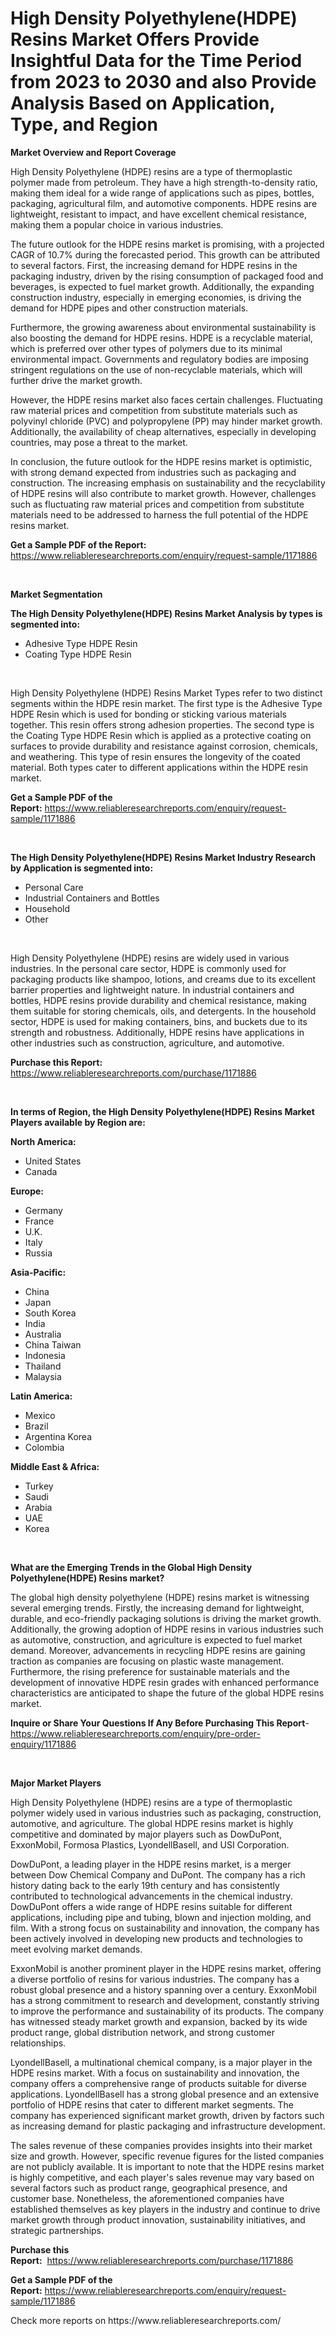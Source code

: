 <p><h1>High Density Polyethylene(HDPE) Resins Market Offers Provide Insightful Data for the Time Period from 2023 to 2030 and also Provide Analysis Based on Application, Type, and Region</h1></p><p><strong>Market Overview and Report Coverage</strong></p>
<p><p>High Density Polyethylene (HDPE) resins are a type of thermoplastic polymer made from petroleum. They have a high strength-to-density ratio, making them ideal for a wide range of applications such as pipes, bottles, packaging, agricultural film, and automotive components. HDPE resins are lightweight, resistant to impact, and have excellent chemical resistance, making them a popular choice in various industries.</p><p>The future outlook for the HDPE resins market is promising, with a projected CAGR of 10.7% during the forecasted period. This growth can be attributed to several factors. First, the increasing demand for HDPE resins in the packaging industry, driven by the rising consumption of packaged food and beverages, is expected to fuel market growth. Additionally, the expanding construction industry, especially in emerging economies, is driving the demand for HDPE pipes and other construction materials.</p><p>Furthermore, the growing awareness about environmental sustainability is also boosting the demand for HDPE resins. HDPE is a recyclable material, which is preferred over other types of polymers due to its minimal environmental impact. Governments and regulatory bodies are imposing stringent regulations on the use of non-recyclable materials, which will further drive the market growth.</p><p>However, the HDPE resins market also faces certain challenges. Fluctuating raw material prices and competition from substitute materials such as polyvinyl chloride (PVC) and polypropylene (PP) may hinder market growth. Additionally, the availability of cheap alternatives, especially in developing countries, may pose a threat to the market.</p><p>In conclusion, the future outlook for the HDPE resins market is optimistic, with strong demand expected from industries such as packaging and construction. The increasing emphasis on sustainability and the recyclability of HDPE resins will also contribute to market growth. However, challenges such as fluctuating raw material prices and competition from substitute materials need to be addressed to harness the full potential of the HDPE resins market.</p></p>
<p><strong>Get a Sample PDF of the Report:</strong> <a href="https://www.reliableresearchreports.com/enquiry/request-sample/1171886">https://www.reliableresearchreports.com/enquiry/request-sample/1171886</a></p>
<p>&nbsp;</p>
<p><strong>Market Segmentation</strong></p>
<p><strong>The High Density Polyethylene(HDPE) Resins Market Analysis by types is segmented into:</strong></p>
<p><ul><li>Adhesive Type HDPE Resin</li><li>Coating Type HDPE Resin</li></ul></p>
<p>&nbsp;</p>
<p><p>High Density Polyethylene (HDPE) Resins Market Types refer to two distinct segments within the HDPE resin market. The first type is the Adhesive Type HDPE Resin which is used for bonding or sticking various materials together. This resin offers strong adhesion properties. The second type is the Coating Type HDPE Resin which is applied as a protective coating on surfaces to provide durability and resistance against corrosion, chemicals, and weathering. This type of resin ensures the longevity of the coated material. Both types cater to different applications within the HDPE resin market.</p></p>
<p><strong>Get a Sample PDF of the Report:</strong>&nbsp;<a href="https://www.reliableresearchreports.com/enquiry/request-sample/1171886">https://www.reliableresearchreports.com/enquiry/request-sample/1171886</a></p>
<p>&nbsp;</p>
<p><strong>The High Density Polyethylene(HDPE) Resins Market Industry Research by Application is segmented into:</strong></p>
<p><ul><li>Personal Care</li><li>Industrial Containers and Bottles</li><li>Household</li><li>Other</li></ul></p>
<p>&nbsp;</p>
<p><p>High Density Polyethylene (HDPE) resins are widely used in various industries. In the personal care sector, HDPE is commonly used for packaging products like shampoo, lotions, and creams due to its excellent barrier properties and lightweight nature. In industrial containers and bottles, HDPE resins provide durability and chemical resistance, making them suitable for storing chemicals, oils, and detergents. In the household sector, HDPE is used for making containers, bins, and buckets due to its strength and robustness. Additionally, HDPE resins have applications in other industries such as construction, agriculture, and automotive.</p></p>
<p><strong>Purchase this Report:</strong>&nbsp; <a href="https://www.reliableresearchreports.com/purchase/1171886">https://www.reliableresearchreports.com/purchase/1171886</a></p>
<p>&nbsp;</p>
<p><strong>In terms of Region, the High Density Polyethylene(HDPE) Resins Market Players available by Region are:</strong></p>
<p>
    <p> <strong> North America: </strong>
        <ul>
            <li>United States</li>
            <li>Canada</li>
        </ul>
        </p> 
    <p> <strong> Europe: </strong>
        <ul>
            <li>Germany</li>
            <li>France</li>
            <li>U.K.</li>
            <li>Italy</li>
            <li>Russia</li>
        </ul>
        </p> 
    <p> <strong> Asia-Pacific: </strong>
        <ul>
            <li>China</li>
            <li>Japan</li>
            <li>South Korea</li>
            <li>India</li>
            <li>Australia</li>
            <li>China Taiwan</li>
            <li>Indonesia</li>
            <li>Thailand</li>
            <li>Malaysia</li>
        </ul>
        </p> 
    <p> <strong> Latin America: </strong>
        <ul>
            <li>Mexico</li>
            <li>Brazil</li>
            <li>Argentina Korea</li>
            <li>Colombia</li>
        </ul>
        </p> 
    <p> <strong> Middle East & Africa: </strong>
        <ul>
            <li>Turkey</li>
            <li>Saudi</li>
            <li>Arabia</li>
            <li>UAE</li>
            <li>Korea</li>
        </ul>
    </p>
    </p>
<p>&nbsp;</p>
<p><strong>What are the Emerging Trends in the Global High Density Polyethylene(HDPE) Resins market?</strong></p>
<p><p>The global high density polyethylene (HDPE) resins market is witnessing several emerging trends. Firstly, the increasing demand for lightweight, durable, and eco-friendly packaging solutions is driving the market growth. Additionally, the growing adoption of HDPE resins in various industries such as automotive, construction, and agriculture is expected to fuel market demand. Moreover, advancements in recycling HDPE resins are gaining traction as companies are focusing on plastic waste management. Furthermore, the rising preference for sustainable materials and the development of innovative HDPE resin grades with enhanced performance characteristics are anticipated to shape the future of the global HDPE resins market.</p></p>
<p><strong>Inquire or Share Your Questions If Any Before Purchasing This Report</strong>- <a href="https://www.reliableresearchreports.com/enquiry/pre-order-enquiry/1171886">https://www.reliableresearchreports.com/enquiry/pre-order-enquiry/1171886</a></p>
<p>&nbsp;</p>
<p><strong>Major Market Players</strong></p>
<p><p>High Density Polyethylene (HDPE) resins are a type of thermoplastic polymer widely used in various industries such as packaging, construction, automotive, and agriculture. The global HDPE resins market is highly competitive and dominated by major players such as DowDuPont, ExxonMobil, Formosa Plastics, LyondellBasell, and USI Corporation.</p><p>DowDuPont, a leading player in the HDPE resins market, is a merger between Dow Chemical Company and DuPont. The company has a rich history dating back to the early 19th century and has consistently contributed to technological advancements in the chemical industry. DowDuPont offers a wide range of HDPE resins suitable for different applications, including pipe and tubing, blown and injection molding, and film. With a strong focus on sustainability and innovation, the company has been actively involved in developing new products and technologies to meet evolving market demands.</p><p>ExxonMobil is another prominent player in the HDPE resins market, offering a diverse portfolio of resins for various industries. The company has a robust global presence and a history spanning over a century. ExxonMobil has a strong commitment to research and development, constantly striving to improve the performance and sustainability of its products. The company has witnessed steady market growth and expansion, backed by its wide product range, global distribution network, and strong customer relationships.</p><p>LyondellBasell, a multinational chemical company, is a major player in the HDPE resins market. With a focus on sustainability and innovation, the company offers a comprehensive range of products suitable for diverse applications. LyondellBasell has a strong global presence and an extensive portfolio of HDPE resins that cater to different market segments. The company has experienced significant market growth, driven by factors such as increasing demand for plastic packaging and infrastructure development.</p><p>The sales revenue of these companies provides insights into their market size and growth. However, specific revenue figures for the listed companies are not publicly available. It is important to note that the HDPE resins market is highly competitive, and each player's sales revenue may vary based on several factors such as product range, geographical presence, and customer base. Nonetheless, the aforementioned companies have established themselves as key players in the industry and continue to drive market growth through product innovation, sustainability initiatives, and strategic partnerships.</p></p>
<p><strong>Purchase this Report:</strong>&nbsp;&nbsp;<a href="https://www.reliableresearchreports.com/purchase/1171886">https://www.reliableresearchreports.com/purchase/1171886</a></p>
<p></p>
<p><strong>Get a Sample PDF of the Report:</strong>&nbsp;<a href="https://www.reliableresearchreports.com/enquiry/request-sample/1171886">https://www.reliableresearchreports.com/enquiry/request-sample/1171886</a></p>
<p>Check more reports on https://www.reliableresearchreports.com/</p>